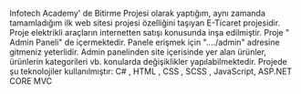 Infotech Academy' de Bitirme Projesi olarak yaptığım, aynı zamanda tamamladığım ilk web sitesi projesi özelliğini taşıyan E-Ticaret projesidir. Proje elektrikli araçların internetten satışı konusunda inşa edilmiştir. 
Proje " Admin Paneli" de içermektedir. Panele erişmek için  "..../admin"  adresine gitmeniz yeterlidir. Admin panelinden site içerisinde yer alan ürünler, ürünlerin kategorileri vb. konularda değişiklikler yapılabilmektedir.
Projede şu teknolojiler kullanılmıştır:
C# , HTML , CSS , SCSS , JavaScript, ASP.NET CORE MVC  
